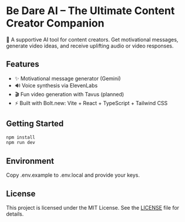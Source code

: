 # Be Dare AI – The Ultimate Content Creator Companion

🧠 A supportive AI tool for content creators. Get motivational messages, generate video ideas, and receive uplifting audio or video responses.

## Features

- ✨ Motivational message generator (Gemini)
- 🔊 Voice synthesis via ElevenLabs
- 🎬 Fun video generation with Tavus (planned)
- ⚡ Built with Bolt.new: Vite + React + TypeScript + Tailwind CSS

## Getting Started

```bash
npm install
npm run dev
```

## Environment

Copy .env.example to .env.local and provide your keys.

## License

This project is licensed under the MIT License. See the [LICENSE](LICENSE) file for details.